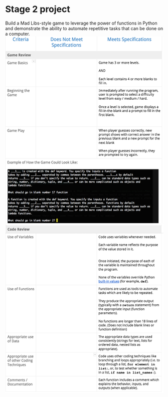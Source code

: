 # Stage 2 project
Build a Mad Libs-style game to leverage the power of functions in Python and demonstrate the ability to automate repetitive tasks that can be done on a computer. <img src="https://github.com/kmalves/fill-in-the-blanks/blob/master/images/stage2.png"><img src="https://github.com/kmalves/fill-in-the-blanks/blob/master/images/stage2_2.png">
    

